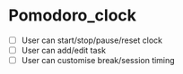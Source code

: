 # Pomodoro_clock
- [ ] User can start/stop/pause/reset clock
- [ ] User can add/edit task 
- [ ] User can customise break/session timing 
